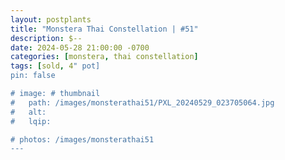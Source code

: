 ```yaml
---
layout: postplants
title: "Monstera Thai Constellation | #51"
description: $--
date: 2024-05-28 21:00:00 -0700
categories: [monstera, thai constellation]
tags: [sold, 4" pot]
pin: false

# image: # thumbnail
#   path: /images/monsterathai51/PXL_20240529_023705064.jpg
#   alt:
#   lqip:

# photos: /images/monsterathai51
---
```


